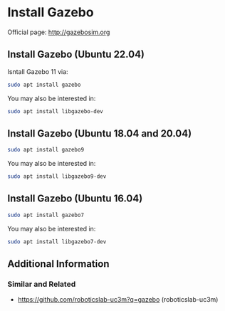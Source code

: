 # Install Gazebo

Official page: <http://gazebosim.org>

## Install Gazebo (Ubuntu 22.04)

Isntall Gazebo 11 via:

```bash
sudo apt install gazebo
```

You may also be interested in:

```bash
sudo apt install libgazebo-dev
```

## Install Gazebo (Ubuntu 18.04 and 20.04)

```bash
sudo apt install gazebo9
```

You may also be interested in:

```bash
sudo apt install libgazebo9-dev
```

## Install Gazebo (Ubuntu 16.04)

```bash
sudo apt install gazebo7
```

You may also be interested in:

```bash
sudo apt install libgazebo7-dev
```

## Additional Information

### Similar and Related

- <https://github.com/roboticslab-uc3m?q=gazebo> (roboticslab-uc3m)
